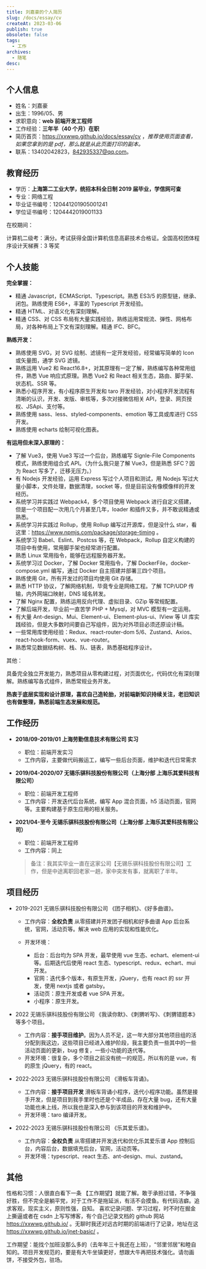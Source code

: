 ```yaml
---
title: 刘嘉豪的个人简历
slug: /docs/essay/cv
createAt: 2023-03-06
publish: true
obsolete: false
tags:
  - 工作
archives:
  - 随笔
desc:
---
```


## 个人信息

- 姓名：刘嘉豪
- 出生：1996/05、男
- 求职意向：**web 前端开发工程师**
- 工作经验：**三年半（40 个月）在职**
- 简历首页：https://xxwwp.github.io/docs/essay/cv ，_推荐使用页面查看，如果您拿到的是 pdf，那么就是从此页面打印的副本。_
- 联系：13402042823，842935337@qq.com。
<!-- - 联系：842935337@qq.com 或扫微信，抱歉不便提供手机号，骚扰电话太多。

  <img src="https://xxwwp.top/assets/20230306095121.jpg" width="250px" style="margin:0.5em;" alt="微信" /> -->

## 教育经历

- 学历：**上海第二工业大学，统招本科全日制 2019 届毕业，学信网可查**
- 专业：网络工程
- 毕业证书编号：120441201905001241
- 学位证书编号：1204442019001133

在校期间：

计算机二级考：满分。考试获得全国计算机信息高薪技术合格证。全国高校团体程序设计天梯赛：3 等奖

## 个人技能

**完全掌握：**

- 精通 Javascript，ECMAScript、Typescript。熟悉 ES3/5 的原型链，继承、闭包。熟练使用 ES6+，丰富的 Typescript 开发经验。
- 精通 HTML、对语义化有深刻理解。
- 精通 CSS、对 CSS 布局有大量实践经验，熟练运用常规流、弹性、网格布局，对各种布局上下文有深刻理解。精通 IFC、BFC。

**熟练开发：**

- 熟练使用 SVG，对 SVG 绘制、滤镜有一定开发经验，经常编写简单的 Icon 或矢量图，通学 SVG 滤镜。
- 熟练运用 Vue2 和 React16.8+，对其原理有一定了解，熟练编写各种常用组件，熟悉 Vue 响应式原理。熟悉 Vue2 和 React 相关生态，路由、脚手架、状态机、SSR 等。
- 熟悉小程序开发，有小程序原生开发和 taro 开发经验，对小程序开发流程有清晰的认识，开发、发版、审核等，多次对接微信相关 API，登录、网页授权、JSApi、支付等。
- 熟练使用 sass、less、styled-components、emotion 等工具或库进行 CSS 开发。
- 熟练使用 echarts 绘制可视化图表。

**有运用但未深入原理的：**

- 了解 Vue3，使用 Vue3 写过一个后台，熟练编写 Signle-File Components 模式，熟练使用组合式 API。（为什么我只是了解 Vue3，但是熟悉 SFC？因为 React 写多了，迁移无压力。）
- 有 Nodejs 开发经验，运用 Express 写过个人项目和测试，用 Nodejs 写过大量小脚本，文件处理，数据清理，socket 等，但是目前没有像模像样的开发经历。
- 系统学习并实践过 Webpack4，多个项目使用 Webpack 进行自定义搭建，但是一个项目配一次用几个月甚至几年，loader 和插件又多，并不敢说精通或熟悉。
- 系统学习并实践过 Rollup，使用 Rollup 编写过开源库，但是没什么 star，看这里：https://www.npmjs.com/package/storage-timing 。
- 系统学习 Babel、Eslint、Postcss 等，在 Webpack，Rollup 自定义构建的项目中有使用，常用脚手架也经常进行配置。
- 熟悉 Linux 常用指令，能够在远程服务器开发。
- 系统学习过 Docker，了解 Docker 常用指令，了解 DockerFile，docker-compose.yml 编写，通过 Docker 自主搭建并部署三四个项目。
- 熟练使用 Git，所有开发过的项目均使用 Git 存储。
- 熟悉 HTTP 协议，了解网络机制，毕竟专业是网络工程。了解 TCP/UDP 传输，内外网端口映射，DNS 域名转发。
- 了解 Nginx 配置，熟练运用反向代理、虚拟目录、GZip 等常规配置。
- 了解后端开发，毕业前一直苦学 PHP + Mysql，对 MVC 模型有一定运用。
- 有大量 Ant-design、Mui、Element-ui、Element-plus-ui、IView 等 UI 库实践经验，但是大多数时间要自己写组件，因为对外项目必须还原设计稿。
- 一些常用库使用经验：Redux、react-router-dom 5/6、Zustand、Axios、react-hook-form、vuex、vue-router。
- 熟悉常见数据结构树、栈、队、链表，熟悉基础程序设计。

其他：

具备完全独立开发能力，熟悉项目从零构建过程，对页面优化，代码优化有深刻理解。熟练编写各式组件，熟悉常规业务开发。

**热衷于底层实现和设计原理，喜欢自己造轮胎，对前端新知识持续关注，老旧知识也有做整理，熟悉前端生态发展和规范。**

## 工作经历

- **2018/09-2019/01 上海劳勤信息技术有限公司 实习**

  - 职位：前端开发实习
  - 工作内容，主要做代码搬运工，编写一些后台页面，维护和迭代日常需求

- **2019/04-2020/07 无锡乐骐科技股份有限公司（上海分部 上海乐其爱科技有限公司）**

  - 职位：前端开发工程师
  - 工作内容：开发迭代后台系统，编写 App 混合页面，h5 活动页面，官网等。主要构建基于原生应用的相关服务。

- **2021/04-至今 无锡乐骐科技股份有限公司（上海分部 上海乐其爱科技有限公司）**

  - 职位：前端开发工程师
  - 工作内容：同上

  > 备注：我其实毕业一直在这家公司【无锡乐骐科技股份有限公司】工作，但是中途离职回老家一趟，家中突发有事，就离职了半年。

## 项目经历

- 2019-2021 无锡乐骐科技股份有限公司 《团子相机》、《好多曲谱》。

  - 工作内容：**全权负责** 从零搭建并开发团子相机和好多曲谱 App 后台系统，官网，活动页等。解决 web 应用的实现和性能优化。
  - 开发环境：

    - 后台：后台均为 SPA 开发，最早使用 vue 生态、echart、element-ui 等。后期迭代后使用 react 生态、typescript、redux、echart、mui 开发。
    - 官网：迭代多个版本，有原生开发，jQuery，也有 react 的 ssr 开发，使用 nextjs 或者 gatsby。
    - 活动页：原生开发或者 vue SPA 开发。
    - 小程序：原生开发。

- 2022 无锡乐骐科技股份有限公司 《我读你默》、《刺猬听写》、《刺猬错题本》 等多个项目。

  - 工作内容：**接手项目维护**。因为人员不足，这一年大部分其他项目组的活分配到我这边，这些项目已经进入维护阶段，我主要负责一些其中的一些活动页面的更新，bug 修复，一些小功能的迭代等。
  - 开发环境：很复杂，多个项目之前没有统一的规范，所以有的是 vue，有的原生 jQuery，有的 react。

- 2022-2023 无锡乐骐科技股份有限公司 《滑板车背诵》。

  - 工作内容：**接手项目开发** 滑板车背诵小程序，迭代小程序功能。虽然是接手开发，但是项目到我手里时也还是个半成品，存在大量 bug，还有大量功能也未上线，所以我也是深入参与到该项目的开发和维护中。
  - 开发环境：taro 编译开发。

- 2022-2023 无锡乐骐科技股份有限公司 《乐其爱乐谱》。

  - 工作内容：**全权负责** 从零搭建并开发迭代和优化乐其爱乐谱 App 控制后台，内容后台，数据填充后台，官网，活动页等。
  - 开发环境：typescript、react 生态、ant-design、mui、zustand。

## 其他

性格和习惯：人很直白看下一条 【工作期望】就能了解。敢于承担过错，不争强好胜，但不完全是躺平党，对于工作不是拖延派，有活不会摸鱼。有代码洁癖。追求客观，现实主义，原则性强，自知。
喜欢记录问题、学习过程，时不时在掘金上撕逼或者在 csdn 上写写博客，有个自己记录文档的 github 网站 https://xxwwp.github.io/ 。无聊时我还对远古时期的前端进行了记录，地址在这 https://xxwwp.github.io/jnet-basic/ 。

工作期望：能找个加班没那么多的（去年年三十我还在上班），“邻里邻居”和睦自知的。项目开发规范的，要是有大牛坐镇更好，想跟大牛再把技术强化。请勿画饼，不接受外包，驻场。
